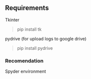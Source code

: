 ## Requirements

Tkinter 
>pip install tk

pydrive (for upload logs to google drive)
>pip install pydrive

### Recomendation

Spyder environment